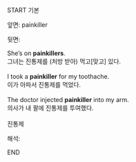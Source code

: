 START
기본

앞면:
painkiller


뒷면:
<div>She’s on <b>painkillers</b>. </div><div>그녀는 진통제를 (처방 받아) 먹고[맞고] 있다.</div><div><br></div><div><div>I took a <strong>painkiller</strong> for my toothache. </div><div><div>이가 아파서 진통제를 먹었다.</div></div></div><div><br></div><div><div>The doctor injected <strong>painkiller</strong> into my arm. </div><div><div>의사가 내 팔에 진통제를 투여했다.</div></div></div><div><br></div><div>진통제</div>


해석:

END